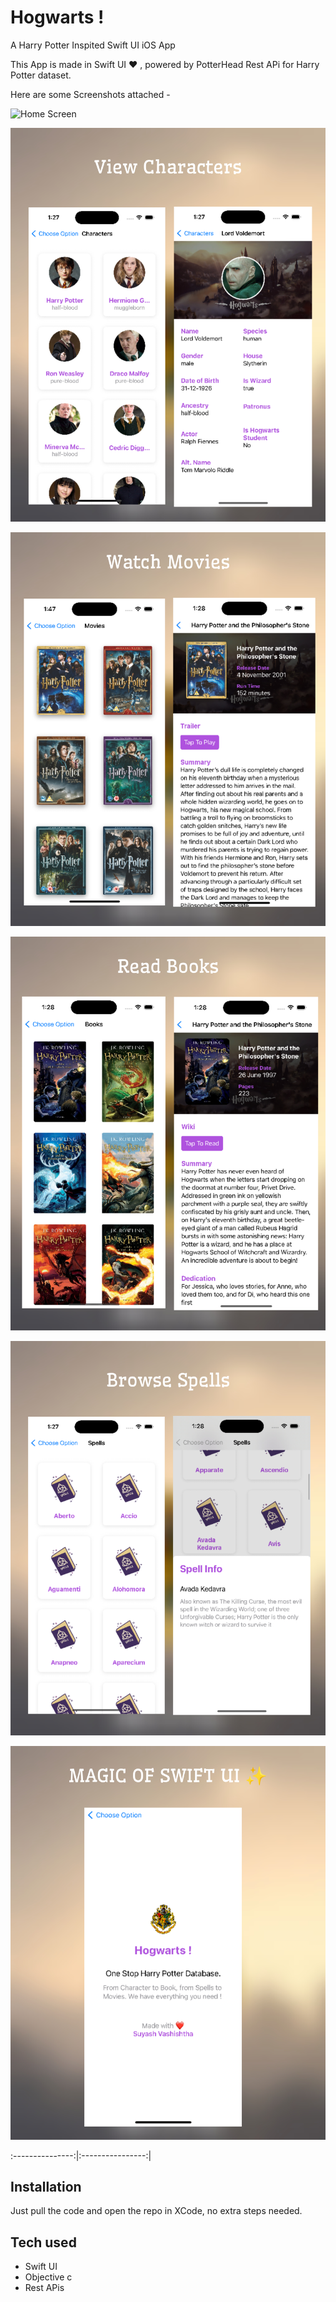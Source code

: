 # Hogwarts !
A Harry Potter Inspited Swift UI iOS App

This App is made in Swift UI ❤️ , powered by PotterHead Rest APi for Harry Potter dataset. 

Here are some Screenshots attached - 

<!-- ![Home](/screenshots/home.jpg?raw=true "Home Screen") -->

<img src="/screenshots/home.jpg.jpg" alt="Home Screen" width="200"/>

![Characters](/screenshots/characters.jpg?raw=true "Character Screens")

![Movies](/screenshots/movies.jpg?raw=true "Movies Screens")

![Books](/screenshots/books.jpg?raw=true "Books Screens")

![Spells](/screenshots/spells.jpg?raw=true "Spells Screens")

![About](/screenshots/about.jpg?raw=true "About Screen")




:---------------:|:----------------:|

## Installation

Just pull the code and open the repo in XCode, no extra steps needed.

## Tech used 
- Swift UI
- Objective c
- Rest APis


